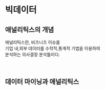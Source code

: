 # 빅데이터

## 애널리틱스의 개념

애널리틱스란, 비즈니즈 이슈를<br/>
기업 내,외부 데이터를 수학적,통계적 기법을 이용하여<br/>
분석하는 의사결정 분석틀이다.<br/>
<br/>
<br/>

## 데이터 마이닝과 애널리틱스


